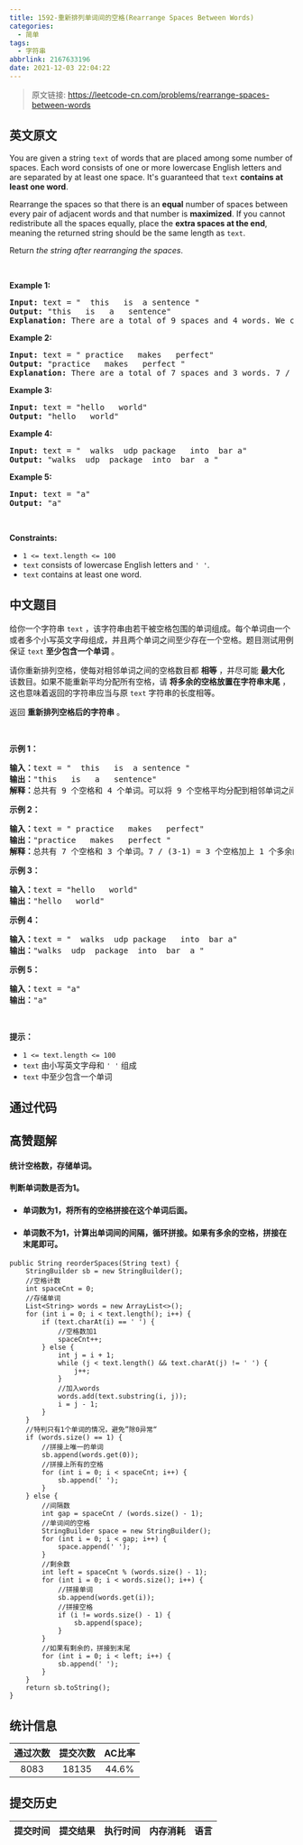 ```yaml
---
title: 1592-重新排列单词间的空格(Rearrange Spaces Between Words)
categories:
  - 简单
tags:
  - 字符串
abbrlink: 2167633196
date: 2021-12-03 22:04:22
---
```


> 原文链接: https://leetcode-cn.com/problems/rearrange-spaces-between-words


## 英文原文
<div><p>You are given a string <code>text</code> of words that are placed among some number of spaces. Each word consists of one or more lowercase English letters and are separated by at least one space. It&#39;s guaranteed that <code>text</code> <strong>contains at least one word</strong>.</p>

<p>Rearrange the spaces so that there is an <strong>equal</strong> number of spaces between every pair of adjacent words and that number is <strong>maximized</strong>. If you cannot redistribute all the spaces equally, place the <strong>extra spaces at the end</strong>, meaning the returned string should be the same length as <code>text</code>.</p>

<p>Return <em>the string after rearranging the spaces</em>.</p>

<p>&nbsp;</p>
<p><strong>Example 1:</strong></p>

<pre>
<strong>Input:</strong> text = &quot;  this   is  a sentence &quot;
<strong>Output:</strong> &quot;this   is   a   sentence&quot;
<strong>Explanation: </strong>There are a total of 9 spaces and 4 words. We can evenly divide the 9 spaces between the words: 9 / (4-1) = 3 spaces.
</pre>

<p><strong>Example 2:</strong></p>

<pre>
<strong>Input:</strong> text = &quot; practice   makes   perfect&quot;
<strong>Output:</strong> &quot;practice   makes   perfect &quot;
<strong>Explanation:</strong>&nbsp;There are a total of 7 spaces and 3 words. 7 / (3-1) = 3 spaces plus 1 extra space. We place this extra space at the end of the string.
</pre>

<p><strong>Example 3:</strong></p>

<pre>
<strong>Input:</strong> text = &quot;hello   world&quot;
<strong>Output:</strong> &quot;hello   world&quot;
</pre>

<p><strong>Example 4:</strong></p>

<pre>
<strong>Input:</strong> text = &quot;  walks  udp package   into  bar a&quot;
<strong>Output:</strong> &quot;walks  udp  package  into  bar  a &quot;
</pre>

<p><strong>Example 5:</strong></p>

<pre>
<strong>Input:</strong> text = &quot;a&quot;
<strong>Output:</strong> &quot;a&quot;
</pre>

<p>&nbsp;</p>
<p><strong>Constraints:</strong></p>

<ul>
	<li><code>1 &lt;= text.length &lt;= 100</code></li>
	<li><code>text</code>&nbsp;consists of lowercase English letters and&nbsp;<code>&#39; &#39;</code>.</li>
	<li><code>text</code>&nbsp;contains at least one word.</li>
</ul>
</div>

## 中文题目
<div><p>给你一个字符串 <code>text</code> ，该字符串由若干被空格包围的单词组成。每个单词由一个或者多个小写英文字母组成，并且两个单词之间至少存在一个空格。题目测试用例保证 <code>text</code> <strong>至少包含一个单词</strong> 。</p>

<p>请你重新排列空格，使每对相邻单词之间的空格数目都 <strong>相等</strong> ，并尽可能 <strong>最大化</strong> 该数目。如果不能重新平均分配所有空格，请 <strong>将多余的空格放置在字符串末尾</strong> ，这也意味着返回的字符串应当与原 <code>text</code> 字符串的长度相等。</p>

<p>返回 <strong>重新排列空格后的字符串</strong> 。</p>

<p>&nbsp;</p>

<p><strong>示例 1：</strong></p>

<pre><strong>输入：</strong>text = &quot;  this   is  a sentence &quot;
<strong>输出：</strong>&quot;this   is   a   sentence&quot;
<strong>解释：</strong>总共有 9 个空格和 4 个单词。可以将 9 个空格平均分配到相邻单词之间，相邻单词间空格数为：9 / (4-1) = 3 个。
</pre>

<p><strong>示例 2：</strong></p>

<pre><strong>输入：</strong>text = &quot; practice   makes   perfect&quot;
<strong>输出：</strong>&quot;practice   makes   perfect &quot;
<strong>解释：</strong>总共有 7 个空格和 3 个单词。7 / (3-1) = 3 个空格加上 1 个多余的空格。多余的空格需要放在字符串的末尾。
</pre>

<p><strong>示例 3：</strong></p>

<pre><strong>输入：</strong>text = &quot;hello   world&quot;
<strong>输出：</strong>&quot;hello   world&quot;
</pre>

<p><strong>示例 4：</strong></p>

<pre><strong>输入：</strong>text = &quot;  walks  udp package   into  bar a&quot;
<strong>输出：</strong>&quot;walks  udp  package  into  bar  a &quot;
</pre>

<p><strong>示例 5：</strong></p>

<pre><strong>输入：</strong>text = &quot;a&quot;
<strong>输出：</strong>&quot;a&quot;
</pre>

<p>&nbsp;</p>

<p><strong>提示：</strong></p>

<ul>
	<li><code>1 &lt;= text.length &lt;= 100</code></li>
	<li><code>text</code> 由小写英文字母和 <code>&#39; &#39;</code> 组成</li>
	<li><code>text</code> 中至少包含一个单词</li>
</ul>
</div>

## 通过代码
<RecoDemo>
</RecoDemo>


## 高赞题解
#### 统计空格数，存储单词。
#### 判断单词数是否为1。
- #### 单词数为1，将所有的空格拼接在这个单词后面。
- #### 单词数不为1，计算出单词间的间隔，循环拼接。如果有多余的空格，拼接在末尾即可。  
```
public String reorderSpaces(String text) {
    StringBuilder sb = new StringBuilder();
    //空格计数
    int spaceCnt = 0;
    //存储单词
    List<String> words = new ArrayList<>();
    for (int i = 0; i < text.length(); i++) {
        if (text.charAt(i) == ' ') {
            //空格数加1
            spaceCnt++;
        } else {
            int j = i + 1;
            while (j < text.length() && text.charAt(j) != ' ') {
                j++;
            }
            //加入words
            words.add(text.substring(i, j));
            i = j - 1;
        }
    }
    //特判只有1个单词的情况，避免”除0异常“
    if (words.size() == 1) {
        //拼接上唯一的单词
        sb.append(words.get(0));
        //拼接上所有的空格
        for (int i = 0; i < spaceCnt; i++) {
            sb.append(' ');
        }
    } else {
        //间隔数
        int gap = spaceCnt / (words.size() - 1);
        //单词间的空格
        StringBuilder space = new StringBuilder();
        for (int i = 0; i < gap; i++) {
            space.append(' ');
        }
        //剩余数
        int left = spaceCnt % (words.size() - 1);
        for (int i = 0; i < words.size(); i++) {
            //拼接单词
            sb.append(words.get(i));
            //拼接空格
            if (i != words.size() - 1) {
                sb.append(space);
            }
        }
        //如果有剩余的，拼接到末尾
        for (int i = 0; i < left; i++) {
            sb.append(' ');
        }
    }
    return sb.toString();
}
```


## 统计信息
| 通过次数 | 提交次数 | AC比率 |
| :------: | :------: | :------: |
|    8083    |    18135    |   44.6%   |

## 提交历史
| 提交时间 | 提交结果 | 执行时间 |  内存消耗  | 语言 |
| :------: | :------: | :------: | :--------: | :--------: |
